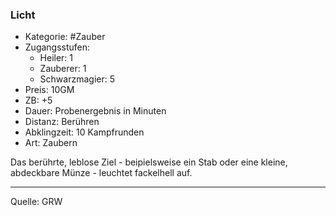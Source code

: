 ### Licht

- Kategorie: #Zauber
- Zugangsstufen:
  - Heiler: 1
  - Zauberer: 1
  - Schwarzmagier: 5
- Preis: 10GM
- ZB: +5
- Dauer: Probenergebnis in Minuten
- Distanz: Berühren
- Abklingzeit: 10 Kampfrunden
- Art: Zaubern

Das berührte, leblose Ziel - beipielsweise ein Stab oder eine kleine, abdeckbare Münze - leuchtet fackelhell auf.

---

Quelle: GRW

